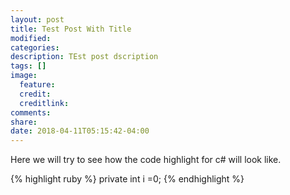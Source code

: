 ```yaml
---
layout: post
title: Test Post With Title
modified:
categories: 
description: TEst post dscription
tags: []
image:
  feature:
  credit:
  creditlink:
comments:
share:
date: 2018-04-11T05:15:42-04:00
---
```


Here we will try to see how the code highlight for c# will look like.



{% highlight ruby %}
private int i =0; 
{% endhighlight %} 